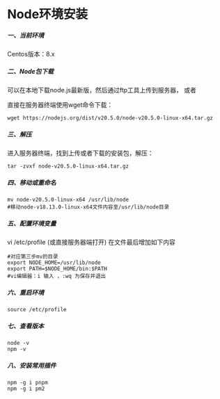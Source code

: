 # Node环境安装

##### 一、当前环境

Centos版本：8.x

##### 二、Node包下载

可以在本地下载node.js最新版，然后通过ftp工具上传到服务器，
或者

直接在服务器终端使用wget命令下载：

```
wget https://nodejs.org/dist/v20.5.0/node-v20.5.0-linux-x64.tar.gz
```

##### 三、解压

进入服务器终端，找到上传或者下载的安装包，解压：

```
tar -zvxf node-v20.5.0-linux-x64.tar.gz
```

##### 四、移动或重命名

```
mv node-v20.5.0-linux-x64 /usr/lib/node
#移动node-v18.13.0-linux-x64文件内容至/usr/lib/node目录
```

##### 五、配置环境变量

vi /etc/profile (或直接服务器端打开)
在文件最后增加如下内容

```
#对应第三步mv的目录
export NODE_HOME=/usr/lib/node
export PATH=$NODE_HOME/bin:$PATH
#vi编辑器：i 输入 ，:wq 为保存并退出
```

##### 六、重启环境

```
source /etc/profile
```

##### 七、查看版本

```
node -v
npm -v
```

##### 八、安装常用插件

```
npm -g i pnpm
npm -g i pm2
```